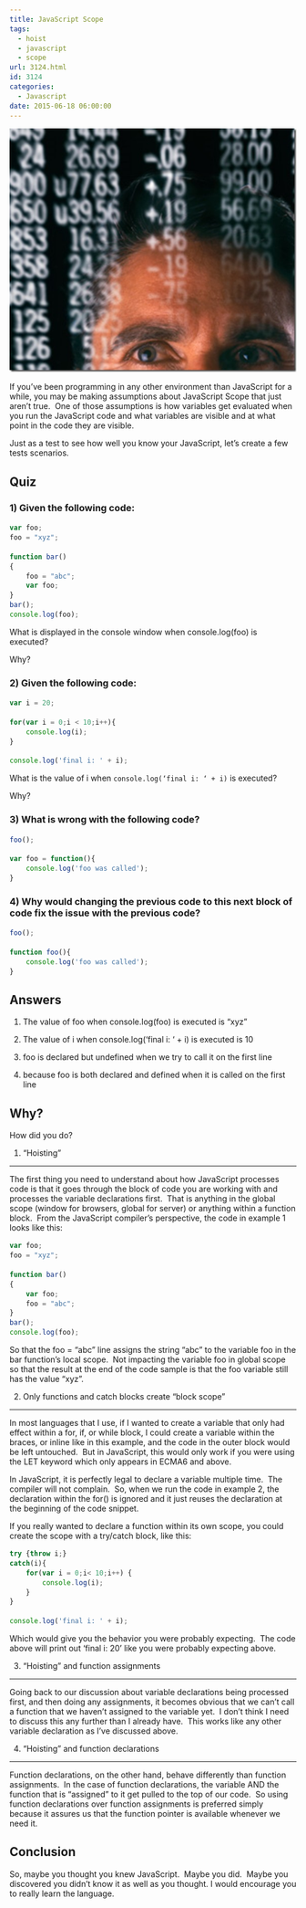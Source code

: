 ```yaml
---
title: JavaScript Scope
tags:
  - hoist
  - javascript
  - scope
url: 3124.html
id: 3124
categories:
  - Javascript
date: 2015-06-18 06:00:00
---
```


![ppl-men-060](/uploads/2015/06/ppl-men-060.jpg "ppl-men-060")

If you’ve been programming in any other environment than JavaScript for a while, you may be making assumptions about JavaScript Scope that just aren’t true.  One of those assumptions is how variables get evaluated when you run the JavaScript code and what variables are visible and at what point in the code they are visible.

Just as a test to see how well you know your JavaScript, let’s create a few tests scenarios.

<!-- more -->

Quiz
----

### 1) Given the following code:

``` javascript
var foo;
foo = "xyz";

function bar()
{
    foo = "abc";
    var foo;
}
bar();
console.log(foo);
```

What is displayed in the console window when console.log(foo) is executed?

Why?

### 2) Given the following code:

``` javascript
var i = 20;

for(var i = 0;i < 10;i++){
    console.log(i);
}

console.log('final i: ' + i);
```

What is the value of i when `console.log(‘final i: ‘ + i)` is executed?

Why?

### 3) What is wrong with the following code?

``` javascript
foo();

var foo = function(){
    console.log('foo was called');
}
```

### 4) Why would changing the previous code to this next block of code fix the issue with the previous code?

``` javascript
foo();

function foo(){
    console.log('foo was called');
}
```

Answers
-------

1) The value of foo when console.log(foo) is executed is “xyz”

2) The value of i when console.log(‘final i: ‘ + i) is executed is 10

3) foo is declared but undefined when we try to call it on the first line

4) because foo is both declared and defined when it is called on the first line

Why?
----

How did you do?

1) “Hoisting”
-------------

The first thing you need to understand about how JavaScript processes code is that it goes through the block of code you are working with and processes the variable declarations first.  That is anything in the global scope (window for browsers, global for server) or anything within a function block.  From the JavaScript compiler’s perspective, the code in example 1 looks like this:

``` javascript
var foo;
foo = "xyz";

function bar()
{
    var foo;
    foo = "abc";
}
bar();
console.log(foo);
```

So that the foo = “abc” line assigns the string “abc” to the variable foo in the bar function’s local scope.  Not impacting the variable foo in global scope so that the result at the end of the code sample is that the foo variable still has the value “xyz”.

2) Only functions and catch blocks create “block scope”
-------------------------------------------------------

In most languages that I use, if I wanted to create a variable that only had effect within a for, if, or while block, I could create a variable within the braces, or inline like in this example, and the code in the outer block would be left untouched.  But in JavaScript, this would only work if you were using the LET keyword which only appears in ECMA6 and above.

In JavaScript, it is perfectly legal to declare a variable multiple time.  The compiler will not complain.  So, when we run the code in example 2, the declaration within the for() is ignored and it just reuses the declaration at the beginning of the code snippet.

If you really wanted to declare a function within its own scope, you could create the scope with a try/catch block, like this:

``` javascript
try {throw i;}
catch(i){
    for(var i = 0;i< 10;i++) {
        console.log(i);
    }
}

console.log('final i: ' + i);
```

Which would give you the behavior you were probably expecting.  The code above will print out ‘final i: 20’ like you were probably expecting above.

3) “Hoisting” and function assignments
--------------------------------------

Going back to our discussion about variable declarations being processed first, and then doing any assignments, it becomes obvious that we can’t call a function that we haven’t assigned to the variable yet.  I don’t think I need to discuss this any further than I already have.  This works like any other variable declaration as I’ve discussed above.

4) “Hoisting” and function declarations
---------------------------------------

Function declarations, on the other hand, behave differently than function assignments.  In the case of function declarations, the variable AND the function that is “assigned” to it get pulled to the top of our code.  So using function declarations over function assignments is preferred simply because it assures us that the function pointer is available whenever we need it.

Conclusion
----------

So, maybe you thought you knew JavaScript.  Maybe you did.  Maybe you discovered you didn’t know it as well as you thought. I would encourage you to really learn the language.
